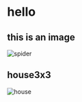 # hello 
## this is an image
![spider](https://img.zcool.cn/community/01e88e5dc263cda8012163baa96ebd.jpg@1280w_1l_2o_100sh.jpg)
## house3x3
![house](C:\Users\Lenovo\Desktop\house3x3.png)

